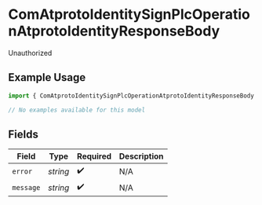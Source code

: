 # ComAtprotoIdentitySignPlcOperationAtprotoIdentityResponseBody

Unauthorized

## Example Usage

```typescript
import { ComAtprotoIdentitySignPlcOperationAtprotoIdentityResponseBody } from "@speakeasy-api/bluesky/models/errors";

// No examples available for this model
```

## Fields

| Field              | Type               | Required           | Description        |
| ------------------ | ------------------ | ------------------ | ------------------ |
| `error`            | *string*           | :heavy_check_mark: | N/A                |
| `message`          | *string*           | :heavy_check_mark: | N/A                |